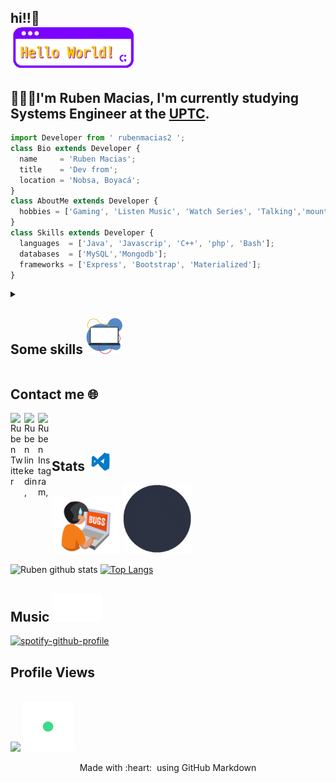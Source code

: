 
## hi!!:wave:<br><img alt="wave" src="https://github.com/rubenmacias2/rubenmacias2/blob/main/files/hello-world.gif" width="200"><br>
## 👨🏻‍💻I'm Ruben Macias, I'm currently studying Systems Engineer at the [UPTC](http://www.uptc.edu.co/).


```js
import Developer from ' rubenmacias2 ';
class Bio extends Developer {
  name     = 'Ruben Macias';
  title    = 'Dev from';
  location = 'Nobsa, Boyacá';
}
class AboutMe extends Developer {
  hobbies = ['Gaming', 'Listen Music', 'Watch Series', 'Talking','mountain Bike']; 
}
class Skills extends Developer {
  languages  = ['Java', 'Javascrip', 'C++', 'php', 'Bash'];
  databases  = ['MySQL','Mongodb'];
  frameworks = ['Express', 'Bootstrap', 'Materialized'];
}
```
<details>
	<summary><h2> Some skills <img alt="wave" src="https://github.com/rubenmacias2/rubenmacias2/blob/main/files/pc-dev.gif" width="60"></h2></summary>
	

  <a><img alt="wave" src="https://github.com/rubenmacias2/rubenmacias2/blob/main/files/html5.gif" width="60"></a>
  <a><img alt="wave" src="https://github.com/rubenmacias2/rubenmacias2/blob/main/files/css.gif" width="60"></a>
  <a><img alt="wave" src="https://github.com/rubenmacias2/rubenmacias2/blob/main/files/js.gif" width="60"></a>
  <a><img alt="wave" src="https://github.com/rubenmacias2/rubenmacias2/blob/main/files/node.gif" width="60"></a>
  <a><img alt="wave" src="https://github.com/rubenmacias2/rubenmacias2/blob/main/files/bootstrap.gif" width="60"></a>
  <br>
</details>
<h2>  Contact me 🌐 </h2>

<a href="https:https://twitter.com/rubenmacias2">
  <img align="left" alt="Ruben Twitter" width="22px" src="https://user-images.githubusercontent.com/57324758/109565746-e9c88f00-7ab0-11eb-8a59-3599ca53d8c0.png" />
</a>

<a href="https://www.linkedin.com/in/ruben-macias-socha-205111205/">
  <img align="left" alt="Ruben linkedin," width="22px" src="https://user-images.githubusercontent.com/57324758/109566122-6ce9e500-7ab1-11eb-859c-718023da8360.png" />
</a>

<a href="https://www.instagram.com/rubenmaciash/">
  <img align="left" alt="Ruben Instagram," width="22px" src="https://user-images.githubusercontent.com/57324758/109564522-2e532b00-7aaf-11eb-9bc6-ba77f6fc5963.png" />
</a>
<br><br>

<h2>  Stats &nbsp;<img alt="wave" src="https://github.com/rubenmacias2/rubenmacias2/blob/main/files/visual.gif" width="30"></h2>
  <div>
  <a><img alt="wave" src="https://github.com/rubenmacias2/rubenmacias2/blob/main/files/dev-bug.gif" width="110"></a>
  <a><img alt="wave" src="https://github.com/rubenmacias2/rubenmacias2/blob/main/files/calm.gif" width="110"></a>
  </div>
  
![Ruben github stats](https://github-readme-stats.vercel.app/api?username=rubenmacias2&show_icons=true&title_color=fff&icon_color=79ff97&text_color=9f9f9f&bg_color=151515)
[![Top Langs](https://github-readme-stats.vercel.app/api/top-langs/?username=rubenmacias2&layout=compact&title_color=fff&icon_color=79ff97&text_color=9f9f9f&bg_color=151515)](https://github.com/anuraghazra/github-readme-stats)<br>


<h2> Music <a><img alt="wave" src="https://github.com/rubenmacias2/rubenmacias2/blob/main/files/note-music.gif" width="80"></a></h2>

[![spotify-github-profile](https://spotify-github-profile.vercel.app/api/view?uid=12136479795&cover_image=true&theme=novatorem)](https://spotify-github-profile.vercel.app/api/view?uid=12136479795&redirect=true)


 <h2> Profile Views </h2> <br>
 <div>
    <img src="https://profile-counter.glitch.me/rubenmacias2/count.svg" />
    <a><img alt="wave" src="https://github.com/rubenmacias2/rubenmacias2/blob/main/files/love.gif" width="80"></a>
</div>
<p align="center">
  Made with :heart: &nbsp;using GitHub Markdown
</p>

